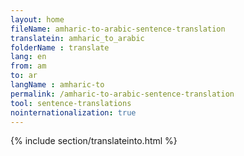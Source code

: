 ```yaml
---
layout: home
fileName: amharic-to-arabic-sentence-translation
translatein: amharic_to_arabic
folderName : translate
lang: en
from: am
to: ar
langName : amharic-to
permalink: /amharic-to-arabic-sentence-translation
tool: sentence-translations
nointernationalization: true
---
```

{% include section/translateinto.html %}
